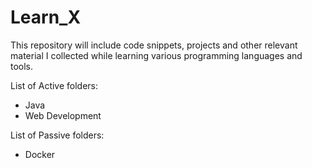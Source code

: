 # Learn_X

This repository will include code snippets, projects and other relevant material I collected while learning various programming languages and tools.

List of Active folders:
- Java
- Web Development

List of Passive folders:
- Docker
